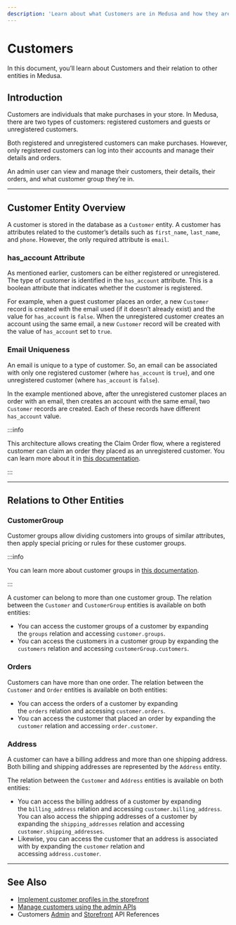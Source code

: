 ```yaml
---
description: 'Learn about what Customers are in Medusa and how they are implemented. Customers are individuals that make purchases in your store.'
---
```


# Customers

In this document, you’ll learn about Customers and their relation to other entities in Medusa.

## Introduction

Customers are individuals that make purchases in your store. In Medusa, there are two types of customers: registered customers and guests or unregistered customers.

Both registered and unregistered customers can make purchases. However, only registered customers can log into their accounts and manage their details and orders.

An admin user can view and manage their customers, their details, their orders, and what customer group they’re in.

---

## Customer Entity Overview

A customer is stored in the database as a `Customer` entity. A customer has attributes related to the customer’s details such as `first_name`, `last_name`, and `phone`. However, the only required attribute is `email`.

### has_account Attribute

As mentioned earlier, customers can be either registered or unregistered. The type of customer is identified in the `has_account` attribute. This is a boolean attribute that indicates whether the customer is registered.

For example, when a guest customer places an order, a new `Customer` record is created with the email used (if it doesn’t already exist) and the value for `has_account` is `false`. When the unregistered customer creates an account using the same email, a new `Customer` record will be created with the value of `has_account` set to `true`.

### Email Uniqueness

An email is unique to a type of customer. So, an email can be associated with only one registered customer (where `has_account` is `true`), and one unregistered customer (where `has_account` is `false`).

In the example mentioned above, after the unregistered customer places an order with an email, then creates an account with the same email, two `Customer` records are created. Each of these records have different `has_account` value.

:::info

This architecture allows creating the Claim Order flow, where a registered customer can claim an order they placed as an unregistered customer. You can learn more about it in [this documentation](../../storefront/implement-claim-order.mdx).

:::

---

## Relations to Other Entities

### CustomerGroup

Customer groups allow dividing customers into groups of similar attributes, then apply special pricing or rules for these customer groups.

:::info

You can learn more about customer groups in [this documentation](../customer-groups/index.md).

:::

A customer can belong to more than one customer group. The relation between the `Customer` and `CustomerGroup` entities is available on both entities:

- You can access the customer groups of a customer by expanding the `groups` relation and accessing `customer.groups`.
- You can access the customers in a customer group by expanding the `customers` relation and accessing `customerGroup.customers`.

### Orders

Customers can have more than one order. The relation between the `Customer` and `Order` entities is available on both entities:

- You can access the orders of a customer by expanding the `orders` relation and accessing `customer.orders`.
- You can access the customer that placed an order by expanding the `customer` relation and accessing `order.customer`.

### Address

A customer can have a billing address and more than one shipping address. Both billing and shipping addresses are represented by the `Address` entity.

The relation between the `Customer` and `Address` entities is available on both entities:

- You can access the billing address of a customer by expanding the `billing_address` relation and accessing `customer.billing_address`. You can also access the shipping addresses of a customer by expanding the `shipping_addresses` relation and accessing `customer.shipping_addresses`.
- Likewise, you can access the customer that an address is associated with by expanding the `customer` relation and accessing `address.customer`.

---

## See Also

- [Implement customer profiles in the storefront](../../storefront/customer-profiles.mdx)
- [Manage customers using the admin APIs](../../admin/manage-customers.mdx)
- Customers [Admin](/api/admin/#tag/Customer) and [Storefront](/api/store/#tag/Customer) API References
